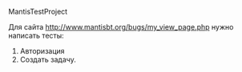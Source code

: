MantisTestProject

Для сайта http://www.mantisbt.org/bugs/my_view_page.php нужно написать тесты:
1)   Авторизация
2)   Создать задачу.

